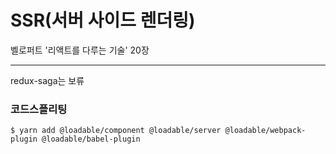 # SSR(서버 사이드 렌더링)

벨로퍼트 '리액트를 다루는 기술' 20장

---

redux-saga는 보류

### 코드스플리팅

```
$ yarn add @loadable/component @loadable/server @loadable/webpack-plugin @loadable/babel-plugin
```
